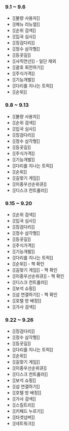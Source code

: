 ### 9.1 ~ 9.6
- [[불량 사용자]]
- [[메뉴 리뉴얼]]
- [[순위 검색]]
- [[입국 심사]] 
- [[징검다리]]
- [[정수 삼각형]]
- [[등굣길]]
- [[사칙연산]] - 일단 제외
- [[괄호 회전하기]]
- [[주식가격]]
- [[기능개발]]
- [[다리를 지나는 트럭]]
- [[순위]]

### 9.8 ~ 9.13
- [[불량 사용자]]
- [[순위 검색]]
- [[입국 심사]]
- [[징검다리]]
- [[정수 삼각형]]
- [[등굣길]]
- [[주식가격]]
- [[기능개발]]
- [[다리를 지나는 트럭]]
- [[순위]]
- [[길찾기 게임]]
- [[이중우선순위큐]]
- [[디스크 컨트롤러]]

### 9.15 ~ 9.20
- [[순위 검색]]
- [[입국 심사]]
- [[징검다리]]
- [[정수 삼각형]]
- [[등굣길]]
- [[주식가격]]
- [[기능개발]]
- [[다리를 지나는 트럭]]
- [[순위]] - 책 확인
- [[길찾기 게임]] - 책 확인
- [[이중우선순위큐]] - 책 확인
- [[디스크 컨트롤러]]
- [[보석 쇼핑]]
- [[섬 연결하기]] - 책 확인
- [[호텔 방 배정]]
- [[가사 검색]]

### 9.22 ~ 9.26
- [[징검다리]]
- [[정수 삼각형]]
- [[등굣길]]
- [[다리를 지나는 트럭]]
- [[순위]]
- [[길찾기 게임]]
- [[이중우선순위큐]]
- [[디스크 컨트롤러]]
- [[보석 쇼핑]]
- [[섬 연결하기]]
- [[호텔 방 배정]]
- [[가사 검색]]
- [[스킬트리]]
- [[키패드 누르기]]
- [[타겟넘버]]
- [[네트워크]]
